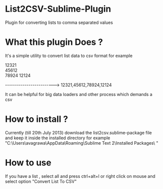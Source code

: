 List2CSV-Sublime-Plugin
=======================

Plugin for converting lists to comma separated values

What this plugin Does ?
=======================

It's a simple utility to convert list data to csv format for example

12321           
45612   
78924
12124

-------------------------> 12321,45612,78924,12124

It can be helpful for big data loaders and other process which demands a csv


How to install ?
==============

Currently (till 20th July 2013) download the list2csv.sublime-package file and keep it inside the installed directory
for example "C:\Users\avagrawa\AppData\Roaming\Sublime Text 2\Installed Packages\ "

How to use
==========

If you have a list , select all and press ctrl+alt+l or right click on mouse and select option "Convert List To CSV"


